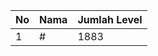 | No | Nama            | Jumlah Level |
|----|-----------------|--------------|
| 1  | #    |    1883        |
